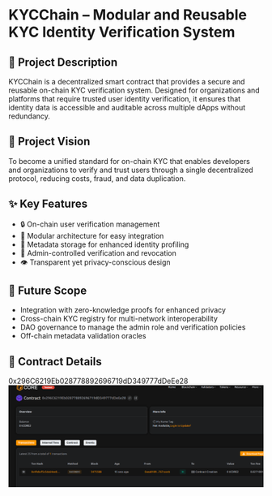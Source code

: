 # KYCChain – Modular and Reusable KYC Identity Verification System

## 📄 Project Description
  
KYCChain is a decentralized smart contract that provides a secure and reusable on-chain KYC verification system. Designed for organizations and platforms that require trusted user identity verification, it ensures that identity data is accessible and auditable across multiple dApps without redundancy.

## 🎯 Project Vision

To become a unified standard for on-chain KYC that enables developers and organizations to verify and trust users through a single decentralized protocol, reducing costs, fraud, and data duplication.

## ✨ Key Features

- 🔒 On-chain user verification management
- 🧩 Modular architecture for easy integration
- 🧠 Metadata storage for enhanced identity profiling
- 👮 Admin-controlled verification and revocation
- 👁️ Transparent yet privacy-conscious design

## 🔮 Future Scope

- Integration with zero-knowledge proofs for enhanced privacy
- Cross-chain KYC registry for multi-network interoperability
- DAO governance to manage the admin role and verification policies
- Off-chain metadata validation oracles

## 📜 Contract Details
0x296C6219Eb028778892696719dD349777dDeEe28
![alt text](image.png)

